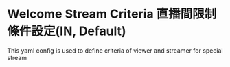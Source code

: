 # Welcome Stream Criteria 直播間限制條件設定(IN, Default)

This yaml config is used to define criteria of viewer and streamer for special stream
